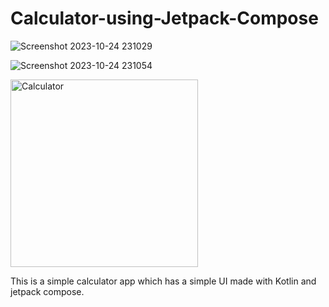 # Calculator-using-Jetpack-Compose

![Screenshot 2023-10-24 231029](https://github.com/PratikMore55/Calculator-using-Jetpack-Compose/assets/138502602/be15a9f6-6266-488e-b7eb-f2f4fd531065)

![Screenshot 2023-10-24 231054](https://github.com/PratikMore55/Calculator-using-Jetpack-Compose/assets/138502602/e9b60293-95f0-465b-9798-f03587c84b2f)

<img align = "centre" width = "300" src = "![image](https://github.com/practiceandcodes/Calculator/assets/138502602/3c5254f0-27a8-46f5-a1c5-0c4e84e44f19)" alt = "Calculator" />

This is a simple calculator app which has a simple UI made with Kotlin and jetpack compose.
